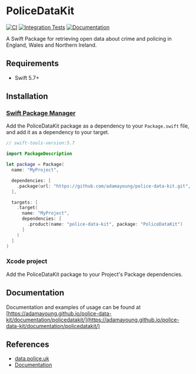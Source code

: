 # PoliceDataKit

[![CI](https://github.com/adamayoung/police-data-kit/actions/workflows/ci.yml/badge.svg)](https://github.com/adamayoung/police-data-kit/actions/workflows/ci.yml)
[![Integration Tests](https://github.com/adamayoung/police-data-kit/actions/workflows/integration.yml/badge.svg)](https://github.com/adamayoung/police-data-kit/actions/workflows/integration.yml)
[![Documentation](https://github.com/adamayoung/police-data-kit/actions/workflows/documentation.yml/badge.svg)](https://github.com/adamayoung/police-data-kit/actions/workflows/documentation.yml)

A Swift Package for retrieving open data about crime and policing in England,
Wales and Northern Ireland.

## Requirements

* Swift 5.7+

## Installation

### [Swift Package Manager](https://github.com/apple/swift-package-manager)

Add the PoliceDataKit package as a dependency to your `Package.swift` file, and
add it as a dependency to your target.

```swift
// swift-tools-version:5.7

import PackageDescription

let package = Package(
  name: "MyProject",

  dependencies: [
    .package(url: "https://github.com/adamayoung/police-data-kit.git", from: "3.0.0")
  ],

  targets: [
    .target(
      name: "MyProject",
      dependencies: [
        .product(name: "police-data-kit", package: "PoliceDataKit")
      ]
    )
  ]
)
```

### Xcode project

Add the PoliceDataKit package to your Project's Package dependencies.

## Documentation

Documentation and examples of usage can be found at
[https://adamayoung.github.io/police-data-kit/documentation/policedatakit/](https://adamayoung.github.io/police-data-kit/documentation/policedatakit/)

## References

* [data.police.uk](https://data.police.uk)
* [Documentation](https://adamayoung.github.io/police-data-kit/documentation/policedatakit/)
